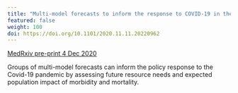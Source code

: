 ```yaml
---
title: "Multi-model forecasts to inform the response to COVID-19 in the UK"
featured: false
weight: 100
doi: https://doi.org/10.1101/2020.11.11.20220962
---
```


[MedRxiv pre-print 4 Dec 2020]({{page.doi}})

Groups of multi-model forecasts can inform the policy response to the
Covid-19 pandemic by assessing future resource needs and expected
population impact of morbidity and mortality.
